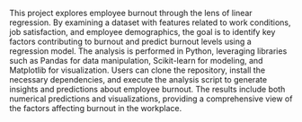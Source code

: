 This project explores employee burnout through the lens of linear regression. By examining a dataset with features related to work conditions, job satisfaction, and employee demographics, the goal is to identify key factors contributing to burnout and predict burnout levels using a regression model. The analysis is performed in Python, leveraging libraries such as Pandas for data manipulation, Scikit-learn for modeling, and Matplotlib for visualization. Users can clone the repository, install the necessary dependencies, and execute the analysis script to generate insights and predictions about employee burnout. The results include both numerical predictions and visualizations, providing a comprehensive view of the factors affecting burnout in the workplace.
